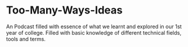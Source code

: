 # Too-Many-Ways-Ideas
An Podcast filled with essence of what we learnt and explored in our 1st year of college. Filled with basic knowledge of different technical fields, tools and terms.  
